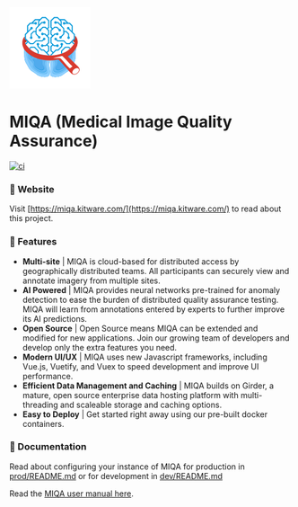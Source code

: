 [![logo](web_client/public/favicon.ico)](https://github.com/OpenImaging/miqa/)
# MIQA (Medical Image Quality Assurance)


[![ci](https://github.com/OpenImaging/miqa/actions/workflows/ci.yml/badge.svg?branch=master)](https://github.com/OpenImaging/miqa/actions/workflows/ci.yml)

### :link: Website
Visit [https://miqa.kitware.com/](https://miqa.kitware.com/) to read about this project.


### :dart: Features
- **Multi-site** |
MIQA is cloud-based for distributed access by geographically distributed teams. All participants can securely view and annotate imagery from multiple sites.
- **AI Powered** |
MIQA provides neural networks pre-trained for anomaly detection to ease the burden of distributed quality assurance testing. MIQA will learn from annotations entered by experts to further improve its AI predictions.
- **Open Source** |
Open Source means MIQA can be extended and modified for new applications. Join our growing team of developers and develop only the extra features you need.
- **Modern UI/UX** |
MIQA uses new Javascript frameworks, including Vue.js, Vuetify, and Vuex to speed development and improve UI performance.
- **Efficient Data Management and Caching** |
MIQA builds on Girder, a mature, open source enterprise data hosting platform with multi-threading and scaleable storage and caching options.
- **Easy to Deploy** |
Get started right away using our pre-built docker containers.


### :page_with_curl: Documentation
Read about configuring your instance of MIQA for production in [prod/README.md](prod/README.md) or for development in [dev/README.md](dev/README.md)

Read the [MIQA user manual here](https://openimaging.github.io/miqa/).
